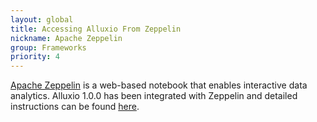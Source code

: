 ```yaml
---
layout: global
title: Accessing Alluxio From Zeppelin
nickname: Apache Zeppelin
group: Frameworks
priority: 4
---
```


[Apache Zeppelin](http://zeppelin.apache.org/) is a web-based notebook that enables interactive data analytics. Alluxio 1.0.0 has been integrated with Zeppelin and detailed instructions can be found [here](https://zeppelin.apache.org/docs/latest/interpreter/alluxio.html).
